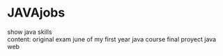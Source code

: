 # JAVAjobs
show  java skills   
content:
original exam june of my first year java course
final proyect java web

